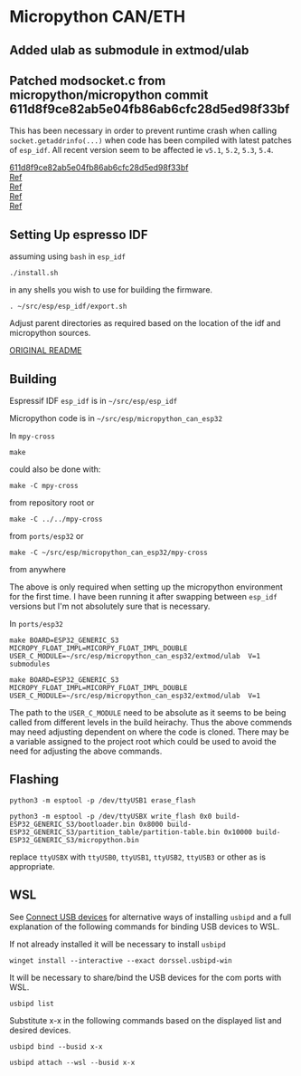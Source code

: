 # Micropython CAN/ETH

## Added ulab as submodule in extmod/ulab

## Patched modsocket.c from micropython/micropython commit 611d8f9ce82ab5e04fb86ab6cfc28d5ed98f33bf

This has been necessary in order to prevent runtime crash when calling `socket.getaddrinfo(...)` when code has been compiled with latest patches of `esp_idf`.
All recent version seem to be affected ie `v5.1`, `5.2`, `5.3`, `5.4`.

[611d8f9ce82ab5e04fb86ab6cfc28d5ed98f33bf](https://github.com/micropython/micropython/commit/611d8f9ce82ab5e04fb86ab6cfc28d5ed98f33bf) </br>
[Ref](https://github.com/micropython/micropython-esp32/issues/204)</br>
[Ref](https://github.com/micropython/micropython/issues/15841)</br>
[Ref](https://github.com/lvgl-micropython/lvgl_micropython/issues/221)</br>
[Ref](https://github.com/micropython/micropython/pull/16210)</br>

## Setting Up espresso IDF

assuming using `bash`
in `esp_idf`

```
./install.sh
```

in any shells you wish to use for building the firmware.

```
. ~/src/esp/esp_idf/export.sh
```

Adjust parent directories as required based on the location of the idf and micropython sources.

[ORIGINAL README](README%2DMPORIG.md)

## Building

Espressif IDF `esp_idf` is in `~/src/esp/esp_idf`

Micropython code is in `~/src/esp/micropython_can_esp32`

In `mpy-cross`
```
make
```

could also be done with:
```
make -C mpy-cross
```
from repository root or

```
make -C ../../mpy-cross
```
from `ports/esp32` or

```
make -C ~/src/esp/micropython_can_esp32/mpy-cross
```

from anywhere

The above is only required when setting up the micropython environment for the first time.  I have been running it after swapping between `esp_idf` versions but I'm not absolutely sure that is necessary.

In `ports/esp32`
```
make BOARD=ESP32_GENERIC_S3 MICROPY_FLOAT_IMPL=MICORPY_FLOAT_IMPL_DOUBLE USER_C_MODULE=~/src/esp/micropython_can_esp32/extmod/ulab  V=1 submodules
```
```
make BOARD=ESP32_GENERIC_S3 MICROPY_FLOAT_IMPL=MICORPY_FLOAT_IMPL_DOUBLE USER_C_MODULE=~/src/esp/micropython_can_esp32/extmod/ulab  V=1
```
The path to the `USER_C_MODULE` need to be absolute as it seems to be being called from different levels in the build heirachy. 
Thus the above commends may need adjusting dependent on where the code is cloned.  There may be a variable assigned to the project root
which could be used to avoid the need for adjusting the above commands.

## Flashing

```
python3 -m esptool -p /dev/ttyUSB1 erase_flash
```

```
python3 -m esptool -p /dev/ttyUSBX write_flash 0x0 build-ESP32_GENERIC_S3/bootloader.bin 0x8000 build-ESP32_GENERIC_S3/partition_table/partition-table.bin 0x10000 build-ESP32_GENERIC_S3/micropython.bin
```

replace `ttyUSBX` with `ttyUSB0`, `ttyUSB1`, `ttyUSB2`, `ttyUSB3` or other as is appropriate.

## WSL

See [Connect USB devices](https://learn.microsoft.com/en-us/windows/wsl/connect-usb) for alternative ways of installing `usbipd` and a full explanation of the following commands for binding USB devices to WSL.

If not already installed it will be necessary to install `usbipd`

```
winget install --interactive --exact dorssel.usbipd-win
```

It will be necessary to share/bind the USB devices for the com ports with WSL.

```
usbipd list
```

Substitute x-x in the following commands based on the displayed list and desired devices.

```
usbipd bind --busid x-x
```

```
usbipd attach --wsl --busid x-x
```
